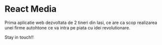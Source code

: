 # React Media

Prima aplicatie web dezvoltata de 2 tineri din Iasi, ce are ca scop realizarea unei firme autohtone ce va intra pe piata cu idei revolutionare.

Stay in touch!!
